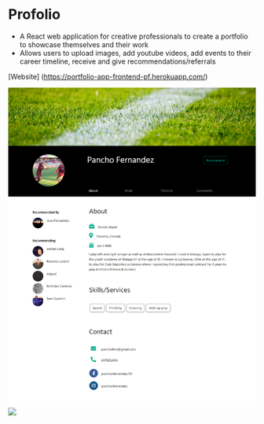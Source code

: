 # Profolio

* A React web application for creative professionals to create a portfolio to showcase themselves and their work
* Allows users to upload images, add youtube videos, add events to their career timeline, receive and give recommendations/referrals

[Website] (https://portfolio-app-frontend-pf.herokuapp.com/)


![](src/images/PortfolioScreenshot.png)
![](src/images/WorkPageScreenshot.png)
